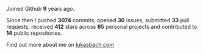 Joined Github **9** years ago.

Since then I pushed **3074** commits, opened **30** issues, submitted **33** pull requests, received **412** stars across **85** personal projects and contributed to **14** public repositories.

Find out more about me on [lukasbach.com](https://lukasbach.com)
